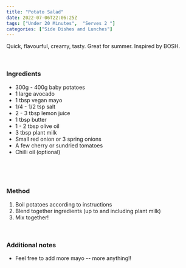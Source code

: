 ```yaml
---
title: "Potato Salad"
date: 2022-07-06T22:06:25Z
tags: ["Under 20 Minutes",  "Serves 2 "]
categories: ["Side Dishes and Lunches"]
---
```

Quick, flavourful, creamy, tasty. Great for summer. Inspired by BOSH.
&nbsp;

&nbsp;
### Ingredients
* 300g - 400g baby potatoes
* 1 large avocado
* 1 tbsp vegan mayo
* 1/4 - 1/2 tsp salt
* 2 - 3 tbsp lemon juice
* 1 tbsp butter
* 1 - 2 tbsp olive oil
* 3 tbsp plant milk
* Small red onion or 3 spring onions
* A few cherry or sundried tomatoes
* Chilli oil (optional)

&nbsp;

&nbsp;
### Method
1. Boil potatoes according to instructions
2. Blend together ingredients (up to and including plant milk)
3. Mix together!
&nbsp;

&nbsp;
### Additional notes
* Feel free to add more mayo -- more anything!!

